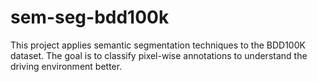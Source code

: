 # sem-seg-bdd100k
This project applies semantic segmentation techniques to the BDD100K dataset. The goal is to classify pixel-wise annotations to understand the driving environment better.
